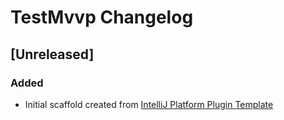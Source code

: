 <!-- Keep a Changelog guide -> https://keepachangelog.com -->

# TestMvvp Changelog

## [Unreleased]
### Added
- Initial scaffold created from [IntelliJ Platform Plugin Template](https://github.com/JetBrains/intellij-platform-plugin-template)
